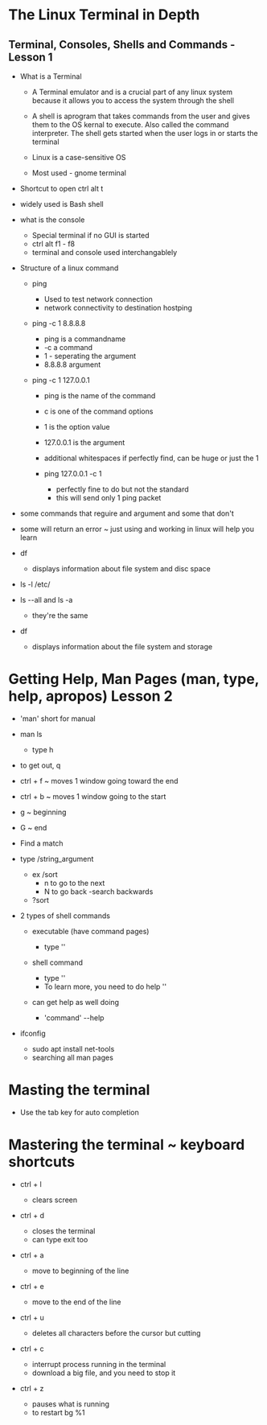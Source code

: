 # The Linux Terminal in Depth

## Terminal, Consoles, Shells and Commands - Lesson 1

- What is a Terminal
    - A Terminal emulator and is a crucial part of any linux system because it allows you to access the system through the shell
    - A shell is aprogram that takes commands from the user and gives them to the OS kernal to execute. Also called the command interpreter. The shell gets started when the user logs in or starts the terminal
    - Linux is a case-sensitive OS

    - Most used - gnome terminal

- Shortcut to open ctrl alt t
- widely used is Bash shell

- what is the console
    - Special terminal if no GUI is started
    - ctrl alt f1 - f8
    - terminal and console used interchangablely 

- Structure of a linux command
    - ping 
        - Used to test network connection
        - network connectivity to destination hostping

    - ping -c 1 8.8.8.8
        - ping is a commandname
        - -c a command
        - 1 - seperating the argument
        - 8.8.8.8 argument

    - ping -c 1 127.0.0.1
        - ping is the name of the command
        - c is one of the command options
        - 1 is the option value
        - 127.0.0.1 is the argument
        - additional whitespaces if perfectly find, can be huge or just the 1

        - ping 127.0.0.1 -c 1 
            - perfectly fine to do but not the standard
            - this will send only 1 ping packet


- some commands that reguire and argument and some that don't
- some will return an error ~ just using and working in linux will help you learn

- df
    - displays information about file system and disc space

- ls -l /etc/

- ls --all and ls -a
    - they're the same
- df
    - displays information about the file system and storage

# Getting Help, Man Pages (man, type, help, apropos) Lesson 2
- 'man' short for manual

- man ls
    - type h
- to get out, q

- ctrl + f ~ moves 1 window going toward the end
- ctrl + b ~ moves 1 window going to the start

- g ~ beginning
- G ~ end

- Find a match
- type /string_argument
    - ex /sort
        - n to go to the next
        - N to go back
    -search backwards
    - ?sort

- 2 types of shell commands
    - executable (have command pages)
        - type ''
    - shell command 
        - type ''
        - To learn more, you need to do help ''

    - can get help as well doing
        - 'command' --help

- ifconfig
    - sudo apt install net-tools
    - searching all man pages


# Masting the terminal

- Use the tab key for auto completion

# Mastering the terminal ~ keyboard shortcuts

- ctrl + l 
    - clears screen

- ctrl + d
    - closes the terminal
    - can type exit too

- ctrl + a
    - move to beginning of the line

- ctrl + e
    - move to the end of the line

- ctrl + u
    - deletes all characters before the cursor but cutting

- ctrl + c
    - interrupt process running in the terminal
    - download a big file, and you need to stop it

- ctrl + z
    - pauses what is running
    - to restart bg %1